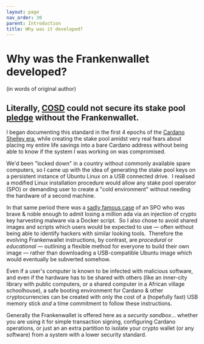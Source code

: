 ```yaml
---
layout: page
nav_order: 30
parent: Introduction
title: Why was it developed?
---
```

# Why was the Frankenwallet developed?
(in words of original author)

## Literally, [COSD](https://cosd.com/pool) could not secure its stake pool [pledge](https://docs.cardano.org/about-cardano/learn/pledging-rewards) without the Frankenwallet.

I began documenting this standard in the first 4 epochs of the [Cardano Shelley era](https://roadmap.cardano.org/shelley), while creating the stake pool amidst very real fears about placing my entire life savings into a bare Cardano address without being able to know if the system I was working on was compromised.

We'd been "locked down" in a country without commonly available spare computers, so I came up with the idea of generating the stake pool keys on a persistent instance of Ubuntu Linux on a USB connected drive.  I realised a modified Linux installation procedure would allow any stake pool operator (SPO) or demanding user to create a "cold environment" without needing the hardware of a second machine.  
  
In that same period there was a [sadly famous case](https://forum.cardano.org/t/spos-do-not-repeat-my-mistakes-keep-your-core-node-safe/37766) of an SPO who was brave & noble enough to admit losing a million ada via an injection of crypto key harvesting malware via a Docker script.  So I also chose to avoid shared images and scripts which users would be expected to use — often without being able to identify hackers with similar looking tools.  Therefore the evolving Frankenwallet instructions, by contrast, are *procedural* or *educational* — outlining a flexible method for everyone to build their own image — rather than downloading a USB-compatible Ubuntu image which would eventually be subverted somehow.

Even if a user's computer is known to be infected with malicious software, and even if the hardware has to be shared with others (like an inner-city library with public computers, or a shared computer in a African village schoolhouse), a safe booting environment for Cardano & other cryptocurrencies can be created with only the cost of a (hopefully fast) USB memory stick *and* a time commitment to follow these instructions.

Generally the Frankenwallet is offered here as a *security sandbox*… whether you are using it for simple transaction signing, configuring Cardano operations, or just an an extra partition to isolate your crypto wallet (or any software) from a system with a lower security standard.
